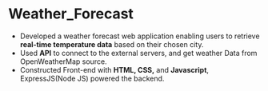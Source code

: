 # Weather_Forecast
* Developed a weather forecast web application enabling users to retrieve **real-time temperature data** based on their chosen city.
* Used **API** to connect to the external servers, and get weather Data from OpenWeatherMap source.
* Constructed Front-end with **HTML, CSS,** and **Javascript**, ExpressJS(Node JS) powered the backend.
